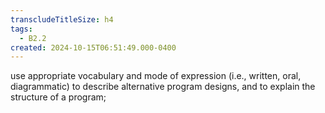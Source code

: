 ```yaml
---
transcludeTitleSize: h4
tags:
  - B2.2
created: 2024-10-15T06:51:49.000-0400
---
```

use appropriate vocabulary and mode of expression (i.e., written, oral, diagrammatic) to describe alternative program designs, and to explain the structure of a program;